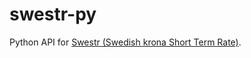 # swestr-py
Python API for [Swestr (Swedish krona Short Term Rate)](https://www.riksbank.se/en-gb/statistics/swestr/).
